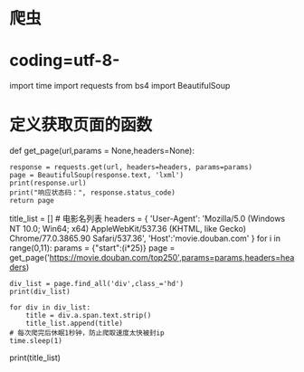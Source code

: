 # 爬虫
# coding=utf-8-
import time
import requests
from bs4 import BeautifulSoup

# 定义获取页面的函数
def get_page(url,params = None,headers=None):

    response = requests.get(url, headers=headers, params=params)
    page = BeautifulSoup(response.text, 'lxml')
    print(response.url)
    print("响应状态码：", response.status_code)
    return page


title_list = [] # 电影名列表
headers = {
        'User-Agent': 'Mozilla/5.0 (Windows NT 10.0; Win64; x64) AppleWebKit/537.36 (KHTML, like Gecko) Chrome/77.0.3865.90 Safari/537.36',
        'Host':'movie.douban.com'
    }
for i in range(0,11):
    params = {"start":(i*25)}
    page = get_page('https://movie.douban.com/top250',params=params,headers=headers)

    div_list = page.find_all('div',class_='hd')
    print(div_list)

    for div in div_list:
        title = div.a.span.text.strip()
        title_list.append(title)
    # 每次爬完后休眠1秒钟，防止爬取速度太快被封ip
    time.sleep(1)

print(title_list)

